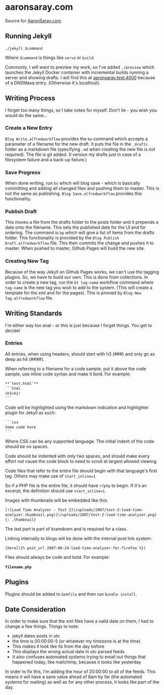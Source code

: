 # aaronsaray.com
Source for [AaronSaray.com](https://aaronsaray.com)

## Running Jekyll

`./jekyll $command`

Where `$command` is things like `serve` or `build`.

Commonly, I will want to preview my work, so I've added `./preview` which launches the Jekyll Docker container with incremental builds running a server and showing drafts.  I will find this at [aaronsaray.test:4000](http://aaronsaray.test:4000) because of a DNSMasq entry. (Otherwise it's localhost).

## Writing Process

I forget too many things, so I take notes for myself.  Don't lie - you wish you would do the same...

### Create a New Entry

`Blog Write.alfredworkflow` provides the `bw` command which accepts a parameter of a filename for the new draft.  It puts the file
in the `_drafts` folder as a markdown file (specifying `.md` when creating the new file is not required).
The file is git added.  (I version my drafts just in case of a filesystem failure and a back-up failure.)

### Save Progress

When done writing, run `bs` which will blog save - which is basically committing and adding all changed files and pushing them to master.
This is not the same as publishing.  `Blog Save.alfredworkflow` provides this functionality.

### Publish Draft

This moves a file from the drafts folder to the posts folder and it prepends a date onto the filename. 
This sets the published date for the UI and for ordering.  The command is `bp` which will give a list of items from the 
drafts folder.  This functionality is provided by the `Blog Publish Draft.alfredworkflow` file.  This then commits the change
and pushes it to master.  When pushed to master, Github Pages will build the new site.

### Creating New Tag

Because of the way Jekyll on Github Pages works, we can't use the tagging plugins.  So, we have to build our own.  This is done from collections.
In order to create a new tag, run the `bt tag-name` workflow command where `tag-name` is the new tag you wish to add to the system. (This will
create a template for the xml and for the pages).  This is provied by `Blog New Tag.alfredworkflow` file.

## Writing Standards

I'm either way too anal - or this is just because I forget things. You get to decide!

### Entries

All entries, when using headers, should start with h3 (###) and only go as deep as h4 (####).

When referring to a filename for a code sample, put it above the code sample, use inline code 
syntax and make it bold.  For example:

    **`test.html`**
    ```html
    <h1>hi!
    ```

Code will be highlighted using the markdown indication and highlighter plugin for Jekyll as such:

    ```css
    Some code here
    ```
    
Where CSS can be any supported language.  The initial indent of the code should be no spaces.

Code should be indented with only two spaces, and should make every effort not cause the 
code block to need to scroll at largest allowed viewing.

Code files that refer to the entire file should begin with that language's first tag.
Others may make use of `start_inline=1`

So if a PHP file is the entire file, it should have `<?php` to begin.  If it's
an excerpt, the definition should use `start_inline=1`.

Images with thumbnails will be embedded like this:

    [![Load Time Analyzer - Test 2](/uploads/2007/test-2-load-time-analyzer.thumbnail.png)](/uploads/2007/test-2-load-time-analyzer.png){: .thumbnail}

The last part is part of kramdown and is required for a class.

Linking internally to blogs will be done with the internal post link system:

    [here]({% post_url 2007-06-24-load-time-analyzer-for-firefox %})
    
Files should always be code and bold.  For example:

**`filename.php`**

## Plugins

Plugins should be added to `Gemfile` and then run `bundle install`.

## Date Consideration

In order to make sure that the xml files have a valid date on them, I had to change a few things.  Things to note:
- jekyll dates posts in utc
- the time is 00:00:00-5 (or whatever my timezone is at the time)
- This makes it look like its from the day before
- This displays the wrong actual date in utc parsed feeds
- It also confuses automated systems trying to email out things that happened today, like mailchimp, because it looks like yesterday

In order to fix this, I'm adding the hour of 20:00:00 to all of the feeds.  This means it will have a sane value ahead of 8am by far (the automated systems for mailing)
as well as for any other process, it looks like part of the day.
